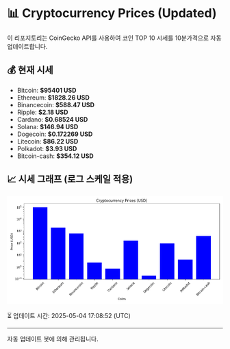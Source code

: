 
# 📊 Cryptocurrency Prices (Updated)

이 리포지토리는 CoinGecko API를 사용하여 코인 TOP 10 시세를 10분가격으로 자동 업데이트합니다.

## 💰 현재 시세
- Bitcoin: **$95401 USD**
- Ethereum: **$1828.26 USD**
- Binancecoin: **$588.47 USD**
- Ripple: **$2.18 USD**
- Cardano: **$0.68524 USD**
- Solana: **$146.94 USD**
- Dogecoin: **$0.172269 USD**
- Litecoin: **$86.22 USD**
- Polkadot: **$3.93 USD**
- Bitcoin-cash: **$354.12 USD**

## 📈 시세 그래프 (로그 스케일 적용)
![Crypto Prices](crypto_prices.png)

⏳ 업데이트 시간: 2025-05-04 17:08:52 (UTC)

---
자동 업데이트 봇에 의해 관리됩니다.

